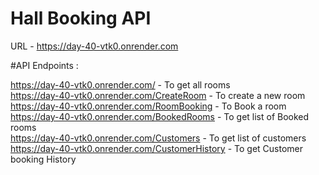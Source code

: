 # Hall Booking API   

URL - https://day-40-vtk0.onrender.com

#API Endpoints :<br>

https://day-40-vtk0.onrender.com/                       - To get all rooms  <br>
https://day-40-vtk0.onrender.com/CreateRoom             - To create a new room  <br>
https://day-40-vtk0.onrender.com/RoomBooking            - To Book a room  <br>
https://day-40-vtk0.onrender.com/BookedRooms            - To get list of Booked rooms <br>
https://day-40-vtk0.onrender.com/Customers              - To get list of customers  <br>
https://day-40-vtk0.onrender.com/CustomerHistory        - To get Customer booking History
